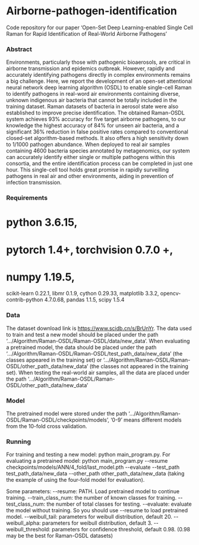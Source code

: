 # Airborne-pathogen-identification

Code repository for our paper ‘Open-Set Deep Learning-enabled Single Cell Raman for Rapid Identification of Real-World Airborne Pathogens’

### Abstract
Environments, particularly those with pathogenic bioaerosols, are critical in airborne transmission and epidemics outbreak. However, rapidly and accurately identifying pathogens directly in complex environments remains a big challenge. Here, we report the development of an open-set attentional neural network deep learning algorithm (OSDL) to enable single-cell Raman to identify pathogens in real-word air environments containing diverse, unknown indigenous air bacteria that cannot be totally included in the training dataset. Raman datasets of bacteria in aerosol state were also established to improve precise identification. The obtained Raman-OSDL system achieves 93% accuracy for five target airborne pathogens, to our knowledge the highest accuracy of 84% for unseen air bacteria, and a significant 36% reduction in false positive rates compared to conventional closed-set algorithm-based methods. It also offers a high sensitivity down to 1/1000 pathogen abundance. When deployed to real air samples containing 4600 bacteria species annotated by metagenomics, our system can accurately identify either single or multiple pathogens within this consortia, and the entire identification process can be completed in just one hour. This single-cell tool holds great promise in rapidly surveilling pathogens in real air and other environments, aiding in prevention of infection transmission.

### Requirements
# python 3.6.15, 
# pytorch 1.4+, torchvision 0.7.0 +, 
# numpy 1.19.5, 
scikit-learn 0.22.1, 
libmr 0.1.9, 
cython 0.29.33, 
matplotlib 3.3.2, 
opencv-contrib-python 4.7.0.68, 
pandas 1.1.5, 
scipy 1.5.4

### Data
The dataset download link is https://www.scidb.cn/s/BrUnYr. The data used to train and test a new model should be placed under the path ‘…/Algorithm/Raman-OSDL/Raman-OSDL/data/new_data’. When evaluating a pretrained model, the data should be placed under the path ‘…/Algorithm/Raman-OSDL/Raman-OSDL/test_path_data/new_data’ (the classes appeared in the training set) or ‘…/Algorithm/Raman-OSDL/Raman-OSDL/other_path_data/new_data’ (the classes not appeared in the training set). When testing the real-world air samples, all the data are placed under the path ‘…/Algorithm/Raman-OSDL/Raman-OSDL/other_path_data/new_data’

### Model
The pretrained model were stored under the path ‘…/Algorithm/Raman-OSDL/Raman-OSDL/checkpoints/models’, ‘0-9’ means different models from the 10-fold cross validation.

### Running
For training and testing a new model: python main_program.py. 
For evaluating a pretrained model: python main_program.py --resume checkpoints/models/ANN/4_fold/last_model.pth --evaluate --test_path test_path_data/new_data --other_path other_path_data/new_data (taking the example of using the four-fold model for evaluation). 

Some parameters:
--resume: PATH. Load pretrained model to continue training.
--train_class_num: the number of known classes for training.
--test_class_num: the number of total classes for testing.
--evaluate: evaluate the model without training. So you should use --resume to load pretrained model.
--weibull_tail: parameters for weibull distribution, default 20.
--weibull_alpha: parameters for weibull distribution, default 3.
--weibull_threshold: parameters for confidence threshold, default 0.98. (0.98 may be the best for Raman-OSDL datasets)
